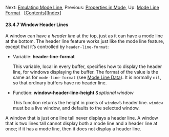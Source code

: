 

Next: [Emulating Mode Line](Emulating-Mode-Line.html), Previous: [Properties in Mode](Properties-in-Mode.html), Up: [Mode Line Format](Mode-Line-Format.html)   \[[Contents](index.html#SEC_Contents "Table of contents")]\[[Index](Index.html "Index")]

#### 23.4.7 Window Header Lines

A window can have a *header line* at the top, just as it can have a mode line at the bottom. The header line feature works just like the mode line feature, except that it’s controlled by `header-line-format`:

*   Variable: **header-line-format**

    This variable, local in every buffer, specifies how to display the header line, for windows displaying the buffer. The format of the value is the same as for `mode-line-format` (see [Mode Line Data](Mode-Line-Data.html)). It is normally `nil`, so that ordinary buffers have no header line.

<!---->

*   Function: **window-header-line-height** *\&optional window*

    This function returns the height in pixels of `window`’s header line. `window` must be a live window, and defaults to the selected window.

A window that is just one line tall never displays a header line. A window that is two lines tall cannot display both a mode line and a header line at once; if it has a mode line, then it does not display a header line.

